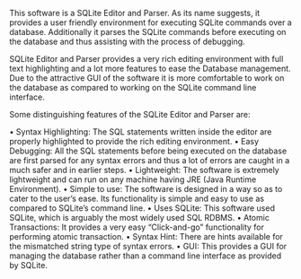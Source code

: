 This software is a SQLite Editor and Parser. As its name suggests, it provides a user friendly environment for executing SQLite commands over a database. Additionally it parses the SQLite commands before executing on the database and thus assisting with the process of debugging.

SQLite Editor and Parser provides a very rich editing environment with full text highlighting and a lot more features to ease the Database management. Due to the attractive GUI of the software it is more comfortable to work on the database as compared to working on the SQLite command line interface.

Some distinguishing features of the SQLite Editor and Parser are:

•	Syntax Highlighting: The SQL statements written inside the editor are properly highlighted to provide the rich editing environment.
•	Easy Debugging: All the SQL statements before being executed on the database are first parsed for any syntax errors and thus a lot of errors are caught in a much safer and in earlier steps. 
•	Lightweight: The software is extremely lightweight and can run on any machine having JRE (Java Runtime Environment).
•	Simple to use: The software is designed in a way so as to cater to the user’s ease. Its functionality is simple and easy to use as compared to SQLite’s command line.
•	Uses SQLite: This software used SQLite, which is arguably the most widely used SQL RDBMS.
•	Atomic Transactions: It provides a very easy “Click-and-go” functionality for performing atomic transaction. 
•	Syntax Hint: There are hints available for the mismatched string type of syntax errors.
•	GUI: This provides a GUI for managing the database rather than a command line interface as provided by SQLite.
